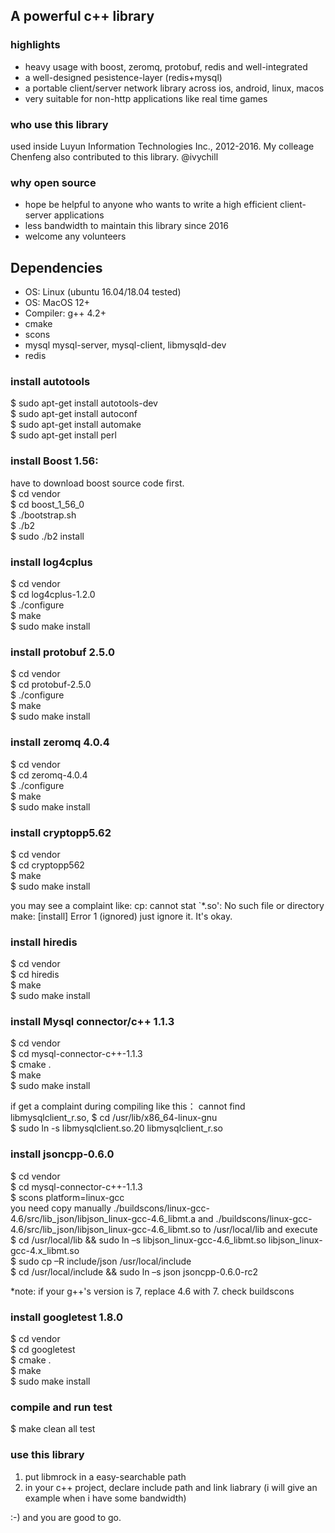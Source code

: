 ## A powerful c++ library
### highlights
* heavy usage with boost, zeromq, protobuf, redis and well-integrated
* a well-designed pesistence-layer (redis+mysql)
* a portable client/server network library across ios, android, linux, macos
* very suitable for non-http applications like real time games 

### who use this library
used inside Luyun Information Technologies Inc., 2012-2016. My colleage Chenfeng also contributed to this library. @ivychill

### why open source
* hope be helpful to anyone who wants to write a high efficient client-server applications
* less bandwidth to maintain this library since 2016
* welcome any volunteers

## Dependencies
* OS: Linux (ubuntu 16.04/18.04 tested)  
* OS: MacOS 12+ 
* Compiler: g++ 4.2+
* cmake
* scons
* mysql mysql-server, mysql-client, libmysqld-dev
* redis

### install autotools
$ sudo apt-get install autotools-dev  
$ sudo apt-get install autoconf  
$ sudo apt-get install automake  
$ sudo apt-get install perl  

### install Boost 1.56: 
have to download boost source code first.   
$ cd vendor  
$ cd boost_1_56_0  
$ ./bootstrap.sh  
$ ./b2  
$ sudo ./b2 install   

### install log4cplus 
$ cd vendor  
$ cd log4cplus-1.2.0   
$ ./configure  
$ make  
$ sudo make install  

### install protobuf 2.5.0 
$ cd vendor  
$ cd protobuf-2.5.0  
$ ./configure  
$ make  
$ sudo make install  

### install zeromq 4.0.4 
$ cd vendor  
$ cd zeromq-4.0.4  
$ ./configure  
$ make  
$ sudo make install  

### install cryptopp5.62
$ cd vendor  
$ cd cryptopp562  
$ make  
$ sudo make install  

you may see a complaint like:
cp: cannot stat `*.so': No such file or directory
make: [install] Error 1 (ignored)
just ignore it. It's okay.

### install hiredis
$ cd vendor  
$ cd hiredis  
$ make  
$ sudo make install   


### install Mysql connector/c++ 1.1.3
$ cd vendor  
$ cd mysql-connector-c++-1.1.3  
$ cmake .  
$ make  
$ sudo  make install  

if get a complaint during compiling like this：
cannot find libmysqlclient_r.so, 
$ cd /usr/lib/x86_64-linux-gnu   
$ sudo ln -s libmysqlclient.so.20 libmysqlclient_r.so  

### install jsoncpp-0.6.0
$ cd vendor  
$ cd mysql-connector-c++-1.1.3  
$ scons platform=linux-gcc   
you need copy manually ./buildscons/linux-gcc-4.6/src/lib_json/libjson_linux-gcc-4.6_libmt.a and 
 ./buildscons/linux-gcc-4.6/src/lib_json/libjson_linux-gcc-4.6_libmt.so to /usr/local/lib
and execute  
$ cd /usr/local/lib && sudo ln –s   libjson_linux-gcc-4.6_libmt.so    libjson_linux-gcc-4.x_libmt.so  
$ sudo cp –R include/json /usr/local/include  
$ cd /usr/local/include && sudo ln –s json   jsoncpp-0.6.0-rc2  

*note: if your g++'s version is 7, replace 4.6 with 7.
check buildscons

### install googletest 1.8.0
$ cd vendor   
$ cd googletest   
$ cmake .  
$ make   
$ sudo make install   

### compile and run test
$ make clean all test  

### use this library
1. put libmrock in a easy-searchable path
2. in your c++ project, declare include path and link liabrary (i will give an example when i have some bandwidth)

:-) and you are good to go.
 